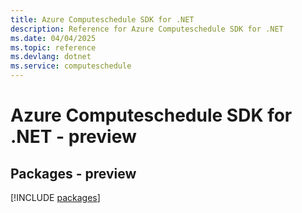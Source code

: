 ```yaml
---
title: Azure Computeschedule SDK for .NET
description: Reference for Azure Computeschedule SDK for .NET
ms.date: 04/04/2025
ms.topic: reference
ms.devlang: dotnet
ms.service: computeschedule
---
```

# Azure Computeschedule SDK for .NET - preview
## Packages - preview
[!INCLUDE [packages](computeschedule-index.md)]